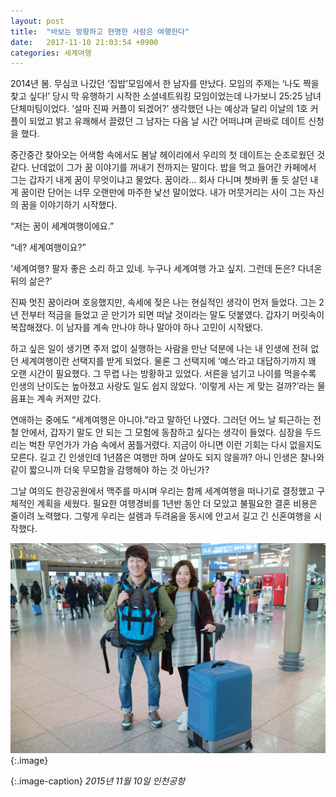 ```yaml
---
layout: post
title:  "바보는 방황하고 현명한 사람은 여행한다"
date:   2017-11-10 21:03:54 +0900
categories: 세계여행
---
```


2014년 봄. 무심코 나갔던 ‘집밥’모임에서 한 남자를 만났다. 모임의 주제는 ‘나도 짝을 찾고 싶다!’ 당시 막 유행하기 시작한 소셜네트워킹 모임이었는데 나가보니 25:25 남녀 단체미팅이었다. ‘설마 진짜 커플이 되겠어?’ 생각했던 나는 예상과 달리 이날의 1호 커플이 되었고 밝고 유쾌해서 끌렸던 그 남자는 다음 날 시간 어떠냐며 곧바로 데이트 신청을 했다.

중간중간 찾아오는 어색함 속에서도 봄날 헤이리에서 우리의 첫 데이트는 순조로웠던 것 같다. 난데없이 그가 꿈 이야기를 꺼내기 전까지는 말이다. 밥을 먹고 들어간 카페에서 그는 갑자기 내게 꿈이 무엇이냐고 물었다. 꿈이라… 회사 다니며 쳇바퀴 돌 듯 살던 내게 꿈이란 단어는 너무 오랜만에 마주한 낯선 말이었다. 내가 머뭇거리는 사이 그는 자신의 꿈을 이야기하기 시작했다. 

“저는 꿈이 세계여행이에요.”

“네? 세계여행이요?”

‘세계여행? 팔자 좋은 소리 하고 있네. 누구나 세계여행 가고 싶지. 그런데 돈은? 다녀온 뒤의 삶은?’

진짜 멋진 꿈이라며 호응했지만, 속세에 젖은 나는 현실적인 생각이 먼저 들었다. 그는 2년 전부터 적금을 들었고 곧 만기가 되면 떠날 것이라는 말도 덧붙였다. 갑자기 머릿속이 복잡해졌다. 이 남자를 계속 만나야 하나 말아야 하나 고민이 시작됐다.

하고 싶은 일이 생기면 주저 없이 실행하는 사람을 만난 덕분에 나는 내 인생에 전혀 없던 세계여행이란 선택지를 받게 되었다. 물론 그 선택지에 ‘예스’라고 대답하기까지 꽤 오랜 시간이 필요했다. 그 무렵 나는 방황하고 있었다. 서른을 넘기고 나이를 먹을수록 인생의 난이도는 높아졌고 사랑도 일도 쉽지 않았다. ‘이렇게 사는 게 맞는 걸까?’라는 물음표는 계속 커져만 갔다. 

연애하는 중에도 “세계여행은 아니야.”라고 말하던 나였다. 그러던 어느 날 퇴근하는 전철 안에서, 갑자기 말도 안 되는 그 모험에 동참하고 싶다는 생각이 들었다. 심장을 두드리는 벅찬 무언가가 가슴 속에서 꿈틀거렸다. 지금이 아니면 이런 기회는 다시 없을지도 모른다. 길고 긴 인생인데 1년쯤은 여행만 하며 살아도 되지 않을까? 아니 인생은 찰나와 같이 짧으니까 더욱 무모함을 감행해야 하는 것 아닌가? 

그날 여의도 한강공원에서 맥주를 마시며 우리는 함께 세계여행을 떠나기로 결정했고 구체적인 계획을 세웠다. 필요한 여행경비를 1년반 동안 더 모았고 불필요한 결혼 비용은 줄이려 노력했다. 그렇게 우리는 설렘과 두려움을 동시에 안고서 길고 긴 신혼여행을 시작했다.

![2015년 11월 10일 인천공항](/assets/images/post/2015-11-10.jpg)
{:.image}

{:.image-caption}
*2015년 11월 10일 인천공항*